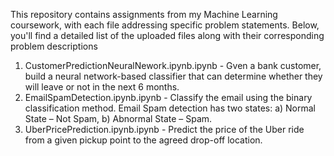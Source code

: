 This repository contains assignments from my Machine Learning coursework, with each file addressing specific problem statements. Below, you'll find a detailed list of the uploaded files along with their corresponding problem descriptions

1) CustomerPredictionNeuralNework.ipynb.ipynb - Gven a bank customer, build a neural network-based classifier that can determine whether they will leave or not in the next 6 months.
2) EmailSpamDetection.ipynb.ipynb - Classify the email using the binary classification method. Email Spam detection has two states: a) Normal State – Not Spam, b) Abnormal State – Spam.
3) UberPricePrediction.ipynb.ipynb - Predict the price of the Uber ride from a given pickup point to the agreed drop-off location.
